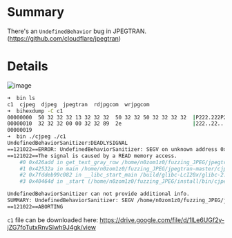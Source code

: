 # Summary
There's an `UndefinedBehavior` bug in JPEGTRAN.(https://github.com/cloudflare/jpegtran)

# Details
 ![image](https://github.com/user-attachments/assets/9d8b40a7-b97b-4fdc-ad8d-cd1231ee2c1e)

```bash
➜  bin ls
c1  cjpeg  djpeg  jpegtran  rdjpgcom  wrjpgcom
➜  bihexdump -C c1
00000000  50 32 32 32 13 32 32 32  50 32 32 50 32 32 32 32  |P222.222P22P2222|
00000010  32 32 32 00 00 32 32 89  2e                       |222..22..|
00000019
➜  bin ./cjpeg ./c1
UndefinedBehaviorSanitizer:DEADLYSIGNAL
==121022==ERROR: UndefinedBehaviorSanitizer: SEGV on unknown address 0x00004048897e (pc 0x000000426add bp 0x000040268398 sp 0x7ffd8e970d10 T121022)
==121022==The signal is caused by a READ memory access.
    #0 0x426add in get_text_gray_row /home/n0zom1z0/fuzzing_JPEG/jpegtran-master/rdppm.c:153:14
    #1 0x42532a in main /home/n0zom1z0/fuzzing_JPEG/jpegtran-master/cjpeg.c:642:21
    #2 0x7fddeb99c082 in __libc_start_main /build/glibc-LcI20x/glibc-2.31/csu/../csu/libc-start.c:308:16
    #3 0x40464d in _start (/home/n0zom1z0/fuzzing_JPEG/install/bin/cjpeg+0x40464d)

UndefinedBehaviorSanitizer can not provide additional info.
SUMMARY: UndefinedBehaviorSanitizer: SEGV /home/n0zom1z0/fuzzing_JPEG/jpegtran-master/rdppm.c:153:14 in get_text_gray_row
==121022==ABORTING
```

`c1` file can be downloaded here: https://drive.google.com/file/d/1lLe6UGf2y-jZG7foTutxRnvSlwh9J4gk/view
